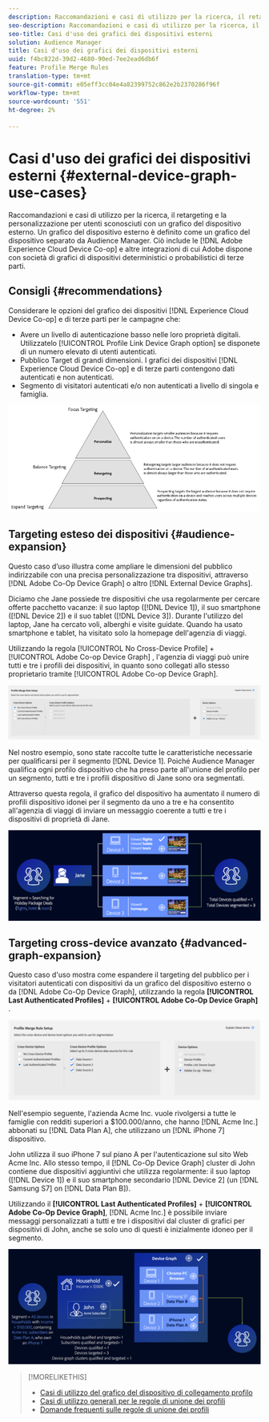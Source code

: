 ```yaml
---
description: Raccomandazioni e casi di utilizzo per la ricerca, il retargeting e la personalizzazione per utenti sconosciuti con un grafico del dispositivo esterno. Un grafico del dispositivo esterno è definito come un grafico del dispositivo separato da  Audience Manager. Questo include Adobe Experience Cloud Device Co-op e altre integrazioni di Adobe con società di grafici di dispositivi deterministici o probabilistici di terze parti.
seo-description: Raccomandazioni e casi di utilizzo per la ricerca, il retargeting e la personalizzazione per utenti sconosciuti con un grafico del dispositivo esterno. Un grafico del dispositivo esterno è definito come un grafico del dispositivo separato da  Audience Manager. Questo include Adobe Experience Cloud Device Co-op e altre integrazioni di Adobe con società di grafici di dispositivi deterministici o probabilistici di terze parti.
seo-title: Casi d'uso dei grafici dei dispositivi esterni
solution: Audience Manager
title: Casi d'uso dei grafici dei dispositivi esterni
uuid: f4bc822d-39d2-4680-90ed-7ee2ead6db6f
feature: Profile Merge Rules
translation-type: tm+mt
source-git-commit: e05eff3cc04e4a82399752c862e2b2370286f96f
workflow-type: tm+mt
source-wordcount: '551'
ht-degree: 2%

---
```



# Casi d&#39;uso dei grafici dei dispositivi esterni {#external-device-graph-use-cases}

Raccomandazioni e casi di utilizzo per la ricerca, il retargeting e la personalizzazione per utenti sconosciuti con un grafico del dispositivo esterno. Un grafico del dispositivo esterno è definito come un grafico del dispositivo separato da  Audience Manager. Ciò include le [!DNL Adobe Experience Cloud Device Co-op] e altre integrazioni di cui Adobe dispone con società di grafici di dispositivi deterministici o probabilistici di terze parti.

## Consigli {#recommendations}

Considerare le opzioni del grafico dei dispositivi [!DNL Experience Cloud Device Co-op] e di terze parti per le campagne che:

* Avere un livello di autenticazione basso nelle loro proprietà digitali. Utilizzatelo [!UICONTROL Profile Link Device Graph option] se disponete di un numero elevato di utenti autenticati.
* Pubblico Target di grandi dimensioni. I grafici dei dispositivi [!DNL Experience Cloud Device Co-op] e di terze parti contengono dati autenticati e non autenticati.
* Segmento di visitatori autenticati e/o non autenticati a livello di singola e famiglia.

![](assets/merge-rule-triangle1.png)
<!-- 
## Prospecting/Branding Use Case {#prospecting-branding-use-cases}

A branding campaign is designed to reach as many people as possible. It places few limits on segment qualification. But, these campaigns can waste budget and impressions by constantly targeting people who see your content multiple times and don't convert. A [!UICONTROL Profile Merge] rule that uses the [!DNL Device Co-op] or third-party option can help you create an efficient branding campaign. For example, you can add these unknown users to a "not in-market" segment after seeing them across multiple devices for your set frequency cap.

<table id="table_00F6EED172574E80A38CADA8A92A23B1"> 
 <thead> 
  <tr> 
   <th colname="col1" class="entry"> Use Case </th> 
   <th colname="col2" class="entry"> Description </th> 
  </tr> 
 </thead>
 <tbody> 
  <tr> 
   <td colname="col1"> <p> <b>Conditions</b> </p> </td> 
   <td colname="col2">This use case assumes these conditions: <p> 
     <ul id="ul_F5CA7EE525774F7EBA5FBB5F94E4EDC8"> 
      <li id="li_81AE304924724146A24FAB5B6533AD8E">You want to deliver a maximum of 10 impressions to an anonymous user for a specific ad campaign. </li> 
      <li id="li_E371F989735245B0B82433DE240D56D0">A user has 4 devices and may or may not have authenticated on your site. </li> 
      <li id="li_9231ABE15CA249E6B79D8BF0E511FD33">An anonymous user sees the ad a total of 10 times while browsing in an unauthenticated state on their current device and 3 devices linked to the current device by an external device graph. </li> 
      <li id="li_8C276C07019C49EFA3A0D0D54CF73C31">You have defined an <span class="keyword"> Audience Manager</span> segment to qualify anonymous users after they have seen 10 impressions. </li> 
     </ul> </p> </td> 
  </tr> 
  <tr> 
   <td colname="col1"> <p> <b>Results</b> </p> </td> 
   <td colname="col2"> <p>Given these conditions, <span class="keyword"> Audience Manager</span>: </p> <p> 
     <ul id="ul_8E988B1005324526BC6DC6637BBACCFB"> 
      <li id="li_C9DD546754914BACB8F4C92C7D4ED70E">Merges the anonymous, unauthenticated activity collected from the current device and the 3 devices linked by the external device graph (the ad impressions from each device). </li> 
      <li id="li_FB55CB9116074525BA30FF062D1136AE">Evaluates the unauthenticated user for segment qualification based on a combination of anonymous activity across all 3 devices linked by the external device graph and the current device. </li> 
      <li id="li_B28EB32F718145A7ABBDAC0AF75E2AFC">Sends the segment to any real-time destination for use as a suppression segment on the current device and all 3 devices linked by the external device graph. </li> 
     </ul> </p> </td> 
  </tr> 
 </tbody> 
</table>

## Retargeting or Site Personalization Use Case {#retargeting-use-case}

These strategies are designed to bring an unauthenticated or unknown user back to your site or personalize their browsing experience while they're on-site.

<table id="table_0EE2052AA3E744B3B76036FC06B5A453"> 
 <thead> 
  <tr> 
   <th colname="col1" class="entry"> Use Case </th> 
   <th colname="col2" class="entry"> Description </th> 
  </tr> 
 </thead>
 <tbody> 
  <tr> 
   <td colname="col1"> <p> <b>Conditions</b> </p> </td> 
   <td colname="col2">This use case assumes these conditions: <p> 
     <ul id="ul_FD0B869B4AF3453FAEC9BA3A45ABF039"> 
      <li id="li_8E30BAED42E94AB3B81FCB1C7464E5FC">You want to deliver a personalized on-site and/or off-site experience to an anonymous user based on their activity on your site while in an unauthenticated state. </li> 
      <li id="li_3DBE53BA94324F1BA1C52A37AD4E426C">A user has multiple devices and may or may not have authenticated to your site. </li> 
      <li id="li_F867AFBDC1A54CD6A68AB0EC196E27C9">A user views multiple pages on your site while browsing in an unauthenticated state on their current device and 3 other devices linked by an external device graph. </li> 
      <li id="li_7E35D77949CE4E69BD51655AA4C40BEE">You have defined an <span class="keyword"> Audience Manager</span> segment to qualify users after they have viewed multiple pages on your site while browsing in an unauthenticated state.</li>
     </ul> </p> </td> 
  </tr> 
  <tr> 
   <td colname="col1"> <p> <b>Results</b> </p> </td> 
   <td colname="col2"> <p>Given these conditions, <span class="wintitle"> Audience Manager</span>: </p> <p> 
     <ul id="ul_301339426B0643B295DC5B17E1939CFB"> 
      <li id="li_7E8BC3B179804F4A929497DE81E76911">Merges the anonymous, unauthenticated activity collected from the current devices and the 3 devices linked by the external device graph (the multiple page views from each device). </li> 
      <li id="li_803EFD58AA124A5BBC8279C4DC695544">Evaluates the unauthenticated user for segment qualification based on a combination of anonymous activity across all 3 devices linked by the external device graph and the current device. </li> 
      <li id="li_98D749268CC5456CBC9CF3BF5EB91BA8">Sends the segment to any real-time destination to deliver a personalized on-site and/or off-site experience across the current device and all 3 devices linked by the external device graph. </li>
     </ul> </p> </td>
  </tr>
 </tbody>
</table> -->

## Targeting esteso dei dispositivi {#audience-expansion}

Questo caso d’uso illustra come ampliare le dimensioni del pubblico indirizzabile con una precisa personalizzazione tra dispositivi, attraverso [!DNL Adobe Co-Op Device Graph] o altro [!DNL External Device Graphs].

Diciamo che Jane possiede tre dispositivi che usa regolarmente per cercare offerte pacchetto vacanze: il suo laptop ([!DNL Device 1]), il suo smartphone ([!DNL Device 2]) e il suo tablet ([!DNL Device 3]). Durante l&#39;utilizzo del laptop, Jane ha cercato voli, alberghi e visite guidate. Quando ha usato smartphone e tablet, ha visitato solo la homepage dell&#39;agenzia di viaggi.

Utilizzando la regola [!UICONTROL No Cross-Device Profile] + [!UICONTROL Adobe Co-op Device Graph] , l&#39;agenzia di viaggi può unire tutti e tre i profili dei dispositivi, in quanto sono collegati allo stesso proprietario tramite [!UICONTROL Adobe Co-op Device Graph].

![regole di espansione del pubblico](assets/audience-expansion-rule.png)

Nel nostro esempio, sono state raccolte tutte le caratteristiche necessarie per qualificarsi per il segmento [!DNL Device 1]. Poiché  Audience Manager qualifica ogni profilo dispositivo che ha preso parte all&#39;unione del profilo per un segmento, tutti e tre i profili dispositivo di Jane sono ora segmentati.

Attraverso questa regola, il grafico del dispositivo ha aumentato il numero di profili dispositivo idonei per il segmento da uno a tre e ha consentito all&#39;agenzia di viaggi di inviare un messaggio coerente a tutti e tre i dispositivi di proprietà di Jane.

![espansione del pubblico](assets/audience-expansion.png)

## Targeting cross-device avanzato {#advanced-graph-expansion}

Questo caso d&#39;uso mostra come espandere il targeting del pubblico per i visitatori autenticati con dispositivi da un grafico del dispositivo esterno o da [!DNL Adobe Co-Op Device Graph], utilizzando la regola **[!UICONTROL Last Authenticated Profiles]** + **[!UICONTROL Adobe Co-Op Device Graph]** .

![last-device-graph](assets/last-device-coop.png)

Nell&#39;esempio seguente, l&#39;azienda Acme Inc. vuole rivolgersi a tutte le famiglie con redditi superiori a $100.000/anno, che hanno [!DNL Acme Inc.] abbonati su [!DNL Data Plan A], che utilizzano un [!DNL iPhone 7] dispositivo.

John utilizza il suo iPhone 7 sul piano A per l&#39;autenticazione sul sito Web Acme Inc. Allo stesso tempo, il [!DNL Co-Op Device Graph] cluster di John contiene due dispositivi aggiuntivi che utilizza regolarmente: il suo laptop ([!DNL Device 1]) e il suo smartphone secondario [!DNL Device 2] (un [!DNL Samsung S7] on [!DNL Data Plan B]).

Utilizzando il **[!UICONTROL Last Authenticated Profiles]** + **[!UICONTROL Adobe Co-Op Device Graph]**, [!DNL Acme Inc.] è possibile inviare messaggi personalizzati a tutti e tre i dispositivi dal cluster di grafici per dispositivi di John, anche se solo uno di questi è inizialmente idoneo per il segmento.

![espansione a grafico avanzato](assets/advanced-device-graph-expansion.png)

>[!MORELIKETHIS]
>
>* [Casi di utilizzo del grafico del dispositivo di collegamento profilo](profile-link-use-case.md)
>* [Casi di utilizzo generali per le regole di unione dei profili](merge-rule-targeting-options.md)
>* [Domande frequenti sulle regole di unione dei profili](../../faq/faq-profile-merge.md)

